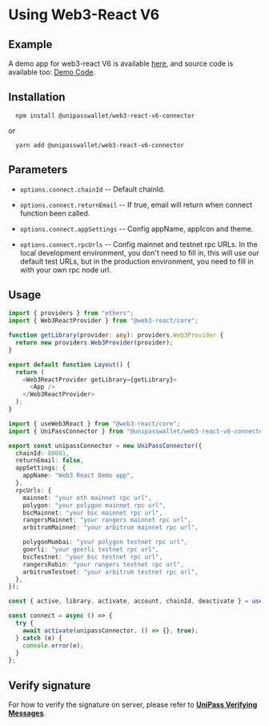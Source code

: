 # Using Web3-React V6

## Example

A demo app for web3-react V6 is available [here](https://up-web3-react-v6-demo.vercel.app/), and source code is available too: [Demo Code](https://github.com/UniPassID/we3-react-v6-demo).

## Installation

```shell
  npm install @unipasswallet/web3-react-v6-connector
```
or
```shell
  yarn add @unipasswallet/web3-react-v6-connector
```

## Parameters

* `options.connect.chainId` -- Default chainId.

* `options.connect.returnEmail` -- If true, email will return when connect function been called.

* `options.connect.appSettings` -- Config appName, appIcon and theme.

* `options.connect.rpcUrls` -- Config mainnet and testnet rpc URLs. In the local development environment, you don't need to fill in, this will use our default test URLs, but in the production environment, you need to fill in with your own rpc node url.

## Usage

```ts
import { providers } from "ethers";
import { Web3ReactProvider } from "@web3-react/core";

function getLibrary(provider: any): providers.Web3Provider {
  return new providers.Web3Provider(provider);
}

export default function Layout() {
  return (
    <Web3ReactProvider getLibrary={getLibrary}>
      <App />
    </Web3ReactProvider>
  );
}

```
```ts
import { useWeb3React } from "@web3-react/core";
import { UniPassConnector } from "@unipasswallet/web3-react-v6-connector";

export const unipassConnector = new UniPassConnector({
  chainId: 80001,
  returnEmail: false,
  appSettings: {
    appName: "Web3 React Demo app",
  },
  rpcUrls: {
    mainnet: "your eth mainnet rpc url",
    polygon: "your polygon mainnet rpc url",
    bscMainnet: "your bsc mainnet rpc url",
    rangersMainnet: "your rangers mainnet rpc url",
    arbitrumMainnet: "your arbitrum mainnet rpc url",

    polygonMumbai: "your polygon testnet rpc url",
    goerli: "your goerli testnet rpc url",
    bscTestnet: "your bsc testnet rpc url",
    rangersRobin: "your rangers testnet rpc url",
    arbitrumTestnet: "your arbitrum testnet rpc url",
  },
});

const { active, library, activate, account, chainId, deactivate } = useWeb3React();

const connect = async () => {
  try {
    await activate(unipassConnector, () => {}, true);
  } catch (e) {
    console.error(e);
  }
};
```
## Verify signature

For how to verify the signature on server, please refer to [**UniPass Verifying Messages**](../verifying-messages/01-unipass-verifying-messages.mdx).